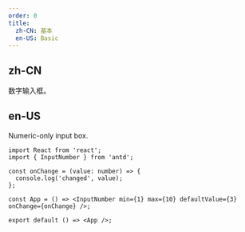 ```yaml
---
order: 0
title:
  zh-CN: 基本
  en-US: Basic
---
```


## zh-CN

数字输入框。

## en-US

Numeric-only input box.

```tsx
import React from 'react';
import { InputNumber } from 'antd';

const onChange = (value: number) => {
  console.log('changed', value);
};

const App = () => <InputNumber min={1} max={10} defaultValue={3} onChange={onChange} />;

export default () => <App />;
```
